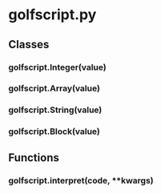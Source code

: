 # golfscript.py

## Classes

### golfscript.Integer(value)

### golfscript.Array(value)

### golfscript.String(value)

### golfscript.Block(value)

## Functions

### golfscript.interpret(code, \*\*kwargs)
